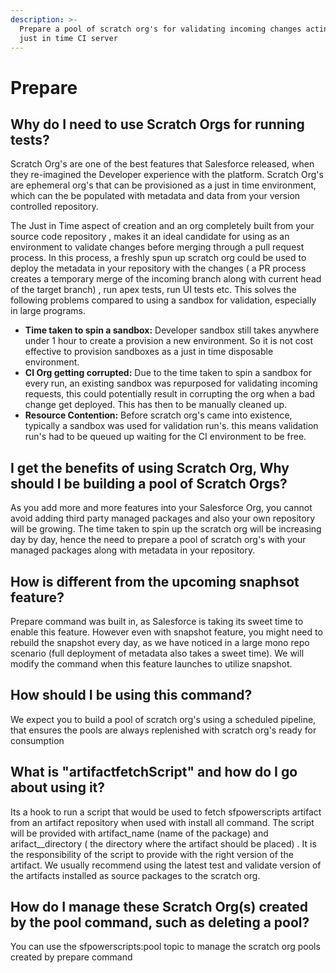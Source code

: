 ```yaml
---
description: >-
  Prepare a pool of scratch org's for validating incoming changes acting as a
  just in time CI server
---
```


# Prepare

## Why do I need to use Scratch Orgs for running tests?

Scratch Org's are one of the best features that Salesforce released, when they re-imagined the Developer experience with the platform. Scratch Org's are ephemeral org's  that can be provisioned as a  just in time environment, which can the be populated with metadata and data from your version controlled repository.

The Just in Time aspect of creation and  an org completely built from your source code repository , makes it an ideal candidate for using as an environment to validate changes before merging through a pull request process. In this process, a freshly spun up scratch org could be used to deploy the metadata in your repository with the changes \( a PR process creates a temporary merge of the incoming branch along with current head of the target branch\) , run apex tests, run UI tests  etc. This solves the following problems compared to using a sandbox for validation, especially in large programs.  
- **Time taken to spin a sandbox:** Developer sandbox still takes anywhere under 1 hour to create a provision a new environment. So it is not cost effective to provision sandboxes as a just in time disposable environment.  
- **CI Org getting corrupted:**  Due to the time taken to spin a sandbox for every run,  an existing sandbox was repurposed for validating incoming requests, this could potentially result in corrupting the org when a bad change get deployed.  This has then to be manually cleaned up.  
- **Resource Contention:** Before scratch org's came into existence, typically a sandbox was used for validation run's. this means validation run's had to be queued up waiting for the CI environment to be free.

## I get the benefits of using Scratch Org, Why should I be building a pool of Scratch Orgs?

As you add more and more features into your Salesforce Org, you cannot avoid adding third party managed packages and also your own repository will be growing. The time taken to spin up the scratch org will be increasing day by day, hence the need to prepare a pool of scratch org's with your managed packages along with metadata in your repository. 

## How is different from the upcoming snaphsot feature?

Prepare command was built  in, as Salesforce is taking its sweet time to enable this feature. However even with snapshot feature, you might need to rebuild the snapshot every day, as we have noticed in a large  mono repo scenario \(full deployment of metadata also takes a sweet time\). We will modify the command when this feature launches to utilize snapshot.

## How should I be using this command?

We expect you to build a pool of scratch org's using a scheduled pipeline, that ensures the pools are always replenished with scratch org's ready for consumption

## What is "artifactfetchScript" and how do I go about using it?

Its a hook to run a script that would be used to fetch sfpowerscripts artifact from an artifact repository when used with install all command.  The script will be provided with artifact_name  \(name of the package\) and arifact_\_directory \( the directory where the artifact should be placed\) . It is the responsibility of the script to provide with the right version of the artifact. We usually recommend using the latest test and validate version of the artifacts installed as source packages to the scratch org.

## How do I manage these Scratch Org\(s\) created by the pool command, such as deleting a pool?

You can use the sfpowerscripts:pool topic to manage the scratch org pools created by prepare command



